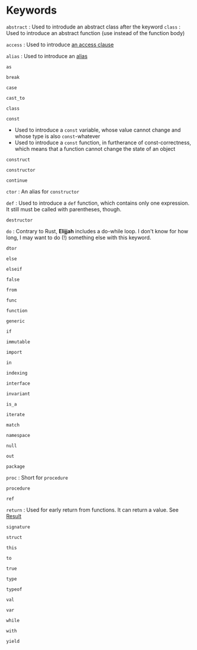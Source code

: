# Keywords

`abstract`
:   Used to introdude an abstract class after the keyword `class`
:   Used to introduce an abstract function (use instead of the function body)

`access`
:   Used to introduce [an access clause](/access_notation)

`alias`
:   Used to introduce an [alias](/aliases)

`as`


`break`


`case`


`cast_to`


`class`


`const`
  
  *   Used to introduce a `const` variable, whose value cannot change and whose type is also `const`-whatever
  *   Used to introduce a `const` function, in furtherance of const-correctness, which means that a function 
    cannot change the state of an object

`construct`


`constructor`


`continue`


`ctor`
:   An alias for `constructor`

`def`
:   Used to introduce a `def` function, which contains only one expression.  It still must be called with parentheses, though.

`destructor`


`do`
:   Contrary to Rust, **Elijjah** includes a do-while loop.  I don't know for 
    how long, I may want to do (!) something else with this keyword.

`dtor`


`else`


`elseif`


`false`


`from`


`func`


`function`


`generic`


`if`


`immutable`


`import`


`in`


`indexing`


`interface`


`invariant`


`is_a`


`iterate`


`match`


`namespace`


`null`


`out`


`package`


`proc`
:   Short for `procedure`

`procedure`


`ref`


`return`
:   Used for early return from functions.  It can return a value.  See [Result](special_words.md#Result)

`signature`


`struct`


`this`


`to`


`true`


`type`


`typeof`


`val`


`var`


`while`


`with`


`yield`




